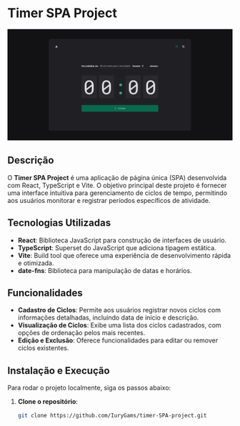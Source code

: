 # Timer SPA Project

![Timer SPA](/public/Image-project.png)

## Descrição

O **Timer SPA Project** é uma aplicação de página única (SPA) desenvolvida com React, TypeScript e Vite. O objetivo principal deste projeto é fornecer uma interface intuitiva para gerenciamento de ciclos de tempo, permitindo aos usuários monitorar e registrar períodos específicos de atividade.

## Tecnologias Utilizadas

- **React**: Biblioteca JavaScript para construção de interfaces de usuário.
- **TypeScript**: Superset do JavaScript que adiciona tipagem estática.
- **Vite**: Build tool que oferece uma experiência de desenvolvimento rápida e otimizada.
- **date-fns**: Biblioteca para manipulação de datas e horários.

## Funcionalidades

- **Cadastro de Ciclos**: Permite aos usuários registrar novos ciclos com informações detalhadas, incluindo data de início e descrição.
- **Visualização de Ciclos**: Exibe uma lista dos ciclos cadastrados, com opções de ordenação pelos mais recentes.
- **Edição e Exclusão**: Oferece funcionalidades para editar ou remover ciclos existentes.

## Instalação e Execução

Para rodar o projeto localmente, siga os passos abaixo:

1. **Clone o repositório**:

   ```bash
   git clone https://github.com/IuryGams/timer-SPA-project.git

